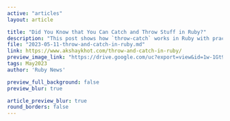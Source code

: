 ```yaml
---
active: "articles"
layout: article

title: "Did You Know that You Can Catch and Throw Stuff in Ruby?"
description: "This post shows how `throw-catch` works in Ruby with practical, real-world examples, including their usage by the Warden gem."
file: "2023-05-11-throw-and-catch-in-ruby.md"
link: https://www.akshaykhot.com/throw-and-catch-in-ruby/
preview_image_link: "https://drive.google.com/uc?export=view&id=1w-1Gt9e1KF5rRVgkCC0fMAElzsoFytql"
tags: May2023
author: 'Ruby News'

preview_full_background: false
preview_blur: true

article_preview_blur: true
round_borders: false
---
```

